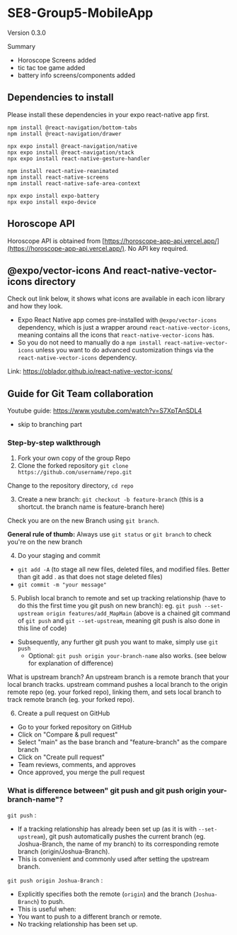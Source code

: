 # SE8-Group5-MobileApp

Version 0.3.0

Summary
- Horoscope Screens added
- tic tac toe game added
- battery info screens/components added

## Dependencies to install
Please install these dependencies in your expo react-native app first.

```
npm install @react-navigation/bottom-tabs
npm install @react-navigation/drawer

npx expo install @react-navigation/native
npx expo install @react-navigation/stack
npx expo install react-native-gesture-handler

npm install react-native-reanimated
npm install react-native-screens
npm install react-native-safe-area-context

npx expo install expo-battery
npx expo install expo-device
```

## Horoscope API

Horoscope API is obtained from [https://horoscope-app-api.vercel.app/](https://horoscope-app-api.vercel.app/). No API key required.


## @expo/vector-icons And react-native-vector-icons directory

Check out link below, it shows what icons are available in each icon library and how they look.
- Expo React Native app comes pre-installed with `@expo/vector-icons` dependency, which is just a wrapper around `react-native-vector-icons`, meaning contains all the icons that `react-native-vector-icons` has. 
- So you do not need to manually do a `npm install react-native-vector-icons` unless you want to do advanced customization things via the `react-native-vector-icons` dependency.

Link: https://oblador.github.io/react-native-vector-icons/

## Guide for Git Team collaboration

Youtube guide: https://www.youtube.com/watch?v=S7XpTAnSDL4
- skip to branching part


### Step-by-step walkthrough

1. Fork your own copy of the group Repo
2. Clone the forked repository `git clone https://github.com/username/repo.git`

Change to the repository directory, `cd repo`


3. Create a new branch:
`git checkout -b feature-branch` (this is a shortcut. the branch name is feature-branch here)

  Check you are on the new Branch using `git branch`.

  **General rule of thumb:** Always use `git status` or `git branch` to check you're on the new branch

4. Do your staging and commit
  - `git add -A` (to stage all new files, deleted files, and modified files. Better than git add . as that does not stage deleted files)
  - `git commit -m "your message"`


5. Publish local branch to remote and set up tracking relationship (have to do this the first time you git push on new branch):
eg. `git push --set-upstream origin features/add_MapMain` 
(above is a chained git command of `git push` and `git --set-upstream`, meaning git push is also done in this line of code)

  - Subsequently, any further git push you want to make, simply use `git push`
    - Optional:  `git push origin your-branch-name` also works.  (see below for explanation of difference)


What is upstream branch?
An upstream branch is a remote branch that your local branch tracks. upstream command pushes a local branch to the origin remote repo (eg. your forked repo), linking them, and sets local branch to track remote branch (eg. your forked repo).


6. Create a pull request on GitHub
  - Go to your forked repository on GitHub 
  - Click on "Compare & pull request"
  - Select "main" as the base branch and "feature-branch" as the compare branch
  - Click on "Create pull request"
  - Team reviews, comments, and approves
  - Once approved, you merge the pull request 


### What is difference between" git push and  git push origin your-branch-name"?

`git push` :
- If a tracking relationship has already been set up (as it is with `--set-upstream`), git push automatically pushes the current branch (eg. Joshua-Branch, the name of my branch) to its corresponding remote branch (origin/Joshua-Branch).
- This is convenient and commonly used after setting the upstream branch.

`git push origin Joshua-Branch` :
- Explicitly specifies both the remote (`origin`) and the branch (`Joshua-Branch`) to push.
- This is useful when:
- You want to push to a different branch or remote.
- No tracking relationship has been set up. 
